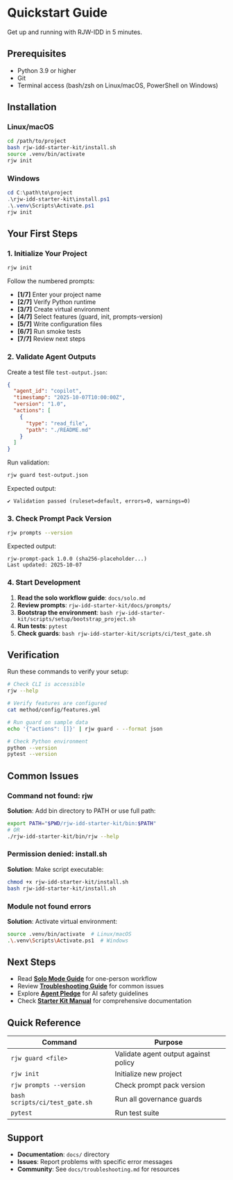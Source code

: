 # Quickstart Guide

Get up and running with RJW-IDD in 5 minutes.

## Prerequisites

- Python 3.9 or higher
- Git
- Terminal access (bash/zsh on Linux/macOS, PowerShell on Windows)

## Installation

### Linux/macOS

```bash
cd /path/to/project
bash rjw-idd-starter-kit/install.sh
source .venv/bin/activate
rjw init
```

### Windows

```powershell
cd C:\path\to\project
.\rjw-idd-starter-kit\install.ps1
.\.venv\Scripts\Activate.ps1
rjw init
```

## Your First Steps

### 1. Initialize Your Project

```bash
rjw init
```

Follow the numbered prompts:
- **[1/7]** Enter your project name
- **[2/7]** Verify Python runtime
- **[3/7]** Create virtual environment
- **[4/7]** Select features (guard, init, prompts-version)
- **[5/7]** Write configuration files
- **[6/7]** Run smoke tests
- **[7/7]** Review next steps

### 2. Validate Agent Outputs

Create a test file `test-output.json`:

```json
{
  "agent_id": "copilot",
  "timestamp": "2025-10-07T10:00:00Z",
  "version": "1.0",
  "actions": [
    {
      "type": "read_file",
      "path": "./README.md"
    }
  ]
}
```

Run validation:

```bash
rjw guard test-output.json
```

Expected output:
```
✔ Validation passed (ruleset=default, errors=0, warnings=0)
```

### 3. Check Prompt Pack Version

```bash
rjw prompts --version
```

Expected output:
```
rjw-prompt-pack 1.0.0 (sha256-placeholder...)
Last updated: 2025-10-07
```

### 4. Start Development

1. **Read the solo workflow guide**: `docs/solo.md`
2. **Review prompts**: `rjw-idd-starter-kit/docs/prompts/`
3. **Bootstrap the environment**: `bash rjw-idd-starter-kit/scripts/setup/bootstrap_project.sh`
4. **Run tests**: `pytest`
5. **Check guards**: `bash rjw-idd-starter-kit/scripts/ci/test_gate.sh`

## Verification

Run these commands to verify your setup:

```bash
# Check CLI is accessible
rjw --help

# Verify features are configured
cat method/config/features.yml

# Run guard on sample data
echo '{"actions": []}' | rjw guard - --format json

# Check Python environment
python --version
pytest --version
```

## Common Issues

### Command not found: rjw

**Solution**: Add bin directory to PATH or use full path:

```bash
export PATH="$PWD/rjw-idd-starter-kit/bin:$PATH"
# OR
./rjw-idd-starter-kit/bin/rjw --help
```

### Permission denied: install.sh

**Solution**: Make script executable:

```bash
chmod +x rjw-idd-starter-kit/install.sh
bash rjw-idd-starter-kit/install.sh
```

### Module not found errors

**Solution**: Activate virtual environment:

```bash
source .venv/bin/activate  # Linux/macOS
.\.venv\Scripts\Activate.ps1  # Windows
```

## Next Steps

- Read **[Solo Mode Guide](solo.md)** for one-person workflow
- Review **[Troubleshooting Guide](troubleshooting.md)** for common issues
- Explore **[Agent Pledge](#)** for AI safety guidelines
- Check **[Starter Kit Manual](manual/starter-kit-manual.md)** for comprehensive documentation

## Quick Reference

| Command | Purpose |
|---------|---------|
| `rjw guard <file>` | Validate agent output against policy |
| `rjw init` | Initialize new project |
| `rjw prompts --version` | Check prompt pack version |
| `bash scripts/ci/test_gate.sh` | Run all governance guards |
| `pytest` | Run test suite |

## Support

- **Documentation**: `docs/` directory
- **Issues**: Report problems with specific error messages
- **Community**: See `docs/troubleshooting.md` for resources
